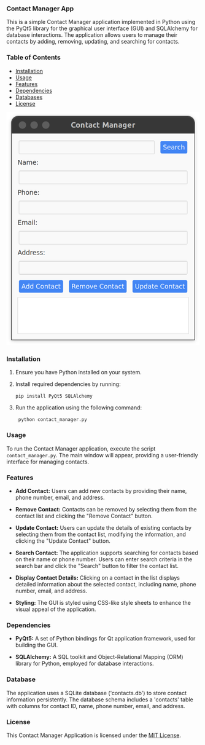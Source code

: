 ### Contact Manager App

This is a simple Contact Manager application implemented in Python using the PyQt5 library for the graphical user interface (GUI) and SQLAlchemy for database interactions. The application allows users to manage their contacts by adding, removing, updating, and searching for contacts.

### Table of Contents

- [Installation](#installation)
- [Usage](#usage)
- [Features](#features)
- [Dependencies](#dependencies)
- [Databases](#database)
- [License](#license)

![Contact Manager App](https://github.com/mukundahire03/CODSOFT/blob/main/Contact%20Manager%20GUI%20Apllication/Screenshot%20from%202024-01-22%2017-32-31.png)

### Installation

1. Ensure you have Python installed on your system.

2. Install required dependencies by running:

       pip install PyQt5 SQLAlchemy

3. Run the application using the following command:

        python contact_manager.py

### Usage

To run the Contact Manager application, execute the script `contact_manager.py`. The main window will appear, providing a user-friendly interface for managing contacts.

### Features

- **Add Contact:** Users can add new contacts by providing their name, phone number, email, and address.

- **Remove Contact:** Contacts can be removed by selecting them from the contact list and clicking the "Remove Contact" button.

- **Update Contact:** Users can update the details of existing contacts by selecting them from the contact list, modifying the information, and clicking the "Update Contact" button.

- **Search Contact:** The application supports searching for contacts based on their name or phone number. Users can enter search criteria in the search bar and click the "Search" button to filter the contact list.

- **Display Contact Details:** Clicking on a contact in the list displays detailed information about the selected contact, including name, phone number, email, and address.

- **Styling:** The GUI is styled using CSS-like style sheets to enhance the visual appeal of the application.

### Dependencies

- **PyQt5:** A set of Python bindings for Qt application framework, used for building the GUI.

- **SQLAlchemy:** A SQL toolkit and Object-Relational Mapping (ORM) library for Python, employed for database interactions.

### Database

The application uses a SQLite database ('contacts.db') to store contact information persistently. The database schema includes a 'contacts' table with columns for contact ID, name, phone number, email, and address.

### License

This Contact Manager Application is licensed under the [MIT License](LICENSE).
